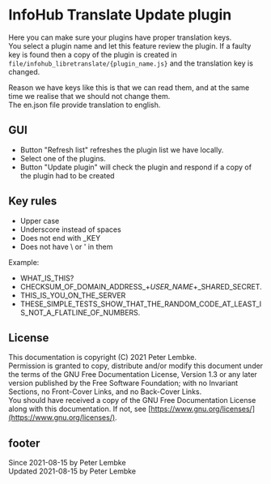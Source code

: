 # InfoHub Translate Update plugin

Here you can make sure your plugins have proper translation keys.  
You select a plugin name and let this feature review the plugin. If a faulty key is found then a copy of the plugin is created in `file/infohub_libretranslate/{plugin_name.js}` and the translation key is changed.

Reason we have keys like this is that we can read them, and at the same time we realise that we should not change them.  
The en.json file provide translation to english.

## GUI

* Button "Refresh list" refreshes the plugin list we have locally.
* Select one of the plugins.
* Button "Update plugin" will check the plugin and respond if a copy of the plugin had to be created

## Key rules

* Upper case
* Underscore instead of spaces
* Does not end with _KEY
* Does not have \ or ' in them

Example:

* WHAT_IS_THIS?
* CHECKSUM_OF_DOMAIN_ADDRESS_+_USER_NAME_+_SHARED_SECRET.
* THIS_IS_YOU_ON_THE_SERVER
* THESE_SIMPLE_TESTS_SHOW_THAT_THE_RANDOM_CODE_AT_LEAST_IS_NOT_A_FLATLINE_OF_NUMBERS.

## License

This documentation is copyright (C) 2021 Peter Lembke.  
Permission is granted to copy, distribute and/or modify this document under the terms of the GNU Free Documentation
License, Version 1.3 or any later version published by the Free Software Foundation; with no Invariant Sections, no
Front-Cover Links, and no Back-Cover Links.  
You should have received a copy of the GNU Free Documentation License along with this documentation. If not,
see [https://www.gnu.org/licenses/](https://www.gnu.org/licenses/).

## footer

Since 2021-08-15 by Peter Lembke  
Updated 2021-08-15 by Peter Lembke
